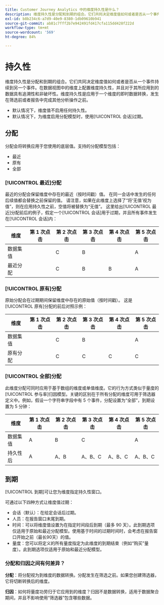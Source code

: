 ```yaml
---
title: Customer Journey Analytics 中的维度持久性是什么？
description: 维度持久性是分配和到期的组合。它们共同决定维度值如何或者是否从一个事件持续到另一个事件。
exl-id: b8b234c6-a7d9-40e9-8380-1db09610b941
source-git-commit: ab81c7fff2b7e942491fd417cfa115dd428f222d
workflow-type: tm+mt
source-wordcount: '569'
ht-degree: 84%

---
```


# 持久性

维度持久性是分配和到期的组合。它们共同决定维度值如何或者是否从一个事件持续到另一个事件。在数据视图中的维度上配置维度持久性，并且对于其所应用到的数据具有追溯性和非破坏性。维度持久性是应用于一个维度的即时数据转换，发生在筛选前或者报告中完成其他分析操作之前。

* 默认情况下，维度值不启用任何持久性。
* 默认情况下，为维度启用分配模型时，使用[!UICONTROL 会话]过期。

## 分配

分配会将转换应用于您使用的底层值。支持的分配模型包括：

* 最近
* 原有
* 全部

### [!UICONTROL 最近]分配

最近的分配会保留维度中存在的最近（按时间戳）值。 在同一会话中发生的任何后续值都会替换之前保留的值。 请注意，如果在此维度上选择了“将‘无值’视为值”，则在应用持久性之前，空值将被替换为“无值”。 这里给出[!UICONTROL 最近]分配前后的例子，假定一个[!UICONTROL 会话]用于过期，并且所有事件发生在[!UICONTROL 会话]内：

| 维度 | 第 1 次点击 | 第 2 次点击 | 第 3 次点击 | 第 4 次点击 | 第 5 次点击 |
| --- | --- | --- | --- | --- | --- |
| 数据集值 |  | C | B |  | A |
| 最近分配 |  | C | B | B | A |

### [!UICONTROL 原有]分配

原始分配会在过期期间保留维度中存在的原始值（按时间戳）。 这是[!UICONTROL 原有]分配的前后对照示例：

| 维度 | 第 1 次点击 | 第 2 次点击 | 第 3 次点击 | 第 4 次点击 | 第 5 次点击 |
| --- | --- | --- | --- | --- | --- |
| 数据集值 |  | C | B |  | A |
| 原有分配 |  | C | C | C | C |

### [!UICONTROL 全部]分配

此维度分配可同时应用于基于数组的维度或单值维度。它的行为方式类似于量度的[!UICONTROL 参与率]归因模型。关键的区别在于所有分配的维度可用于筛选器定义中。例如，假设一个字符串字段中有 5 个事件，分配设置为“全部”，到期设置为 5 分钟：

| 维度 | 第 1 次点击 | 第 2 次点击 | 第 3 次点击 | 第 4 次点击 | 第 5 次点击 |
| --- | --- | --- | --- | --- | --- |
| 数据集值 | A | B | C |  | A |
| 持久性后 | A | A、B | A、B、C | A、B、C | A、B、C |

## 到期

[!UICONTROL 到期]可让您为维度指定持久性窗口。

可通过以下四种方式让维度值过期：

* 会话（默认）：在给定会话后过期。
* 人员：在报告窗口末尾到期。
* 时间：可以将维度值设置为在指定时间段后到期（最多 90 天）。此到期选项仅适用于原始和最近分配模型。使用基于时间的过期时间时，会考虑在报告窗口开始之前（最长90天）的值。
* 量度：您可以将定义的所有量度指定为此维度的到期结束（例如“购买”量度）。此到期选项仅适用于原始和最近分配模型。

### 分配和归因之间有何差异？

**分配**：将分配视为到维度的数据转换。分配发生在筛选之前。如果您创建筛选器，它将切断转换后的维度。

**归因**：如何将量度功劳归于它应用到的维度？归因不是数据转换，适用于数据聚合期间，并且不影响使用“筛选器”包含哪些数据。
